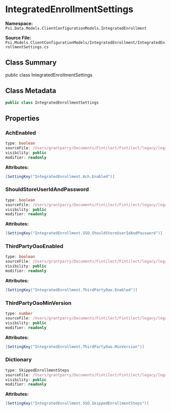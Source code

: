 # IntegratedEnrollmentSettings

**Namespace:** `Psi.Data.Models.ClientConfigurationModels.IntegratedEnrollment`

**Source File:** `Psi.Models.ClientConfigurationModels/IntegratedEnrollment/IntegratedEnrollmentSettings.cs`

## Class Summary

public class IntegratedEnrollmentSettings

## Class Metadata

```typescript
public class IntegratedEnrollmentSettings
```

## Properties

### AchEnabled

```typescript
type: boolean
sourceFile: /Users/grantparry/Documents/Fintilect/Fintilect/legacy/legacy-apis/Psi.Models.ClientConfigurationModels/IntegratedEnrollment/IntegratedEnrollmentSettings.cs
visibility: public
modifier: readonly
```

**Attributes:**
```csharp
[SettingKey("IntegratedEnrollment.Ach.Enabled")]
```

### ShouldStoreUserIdAndPassword

```typescript
type: boolean
sourceFile: /Users/grantparry/Documents/Fintilect/Fintilect/legacy/legacy-apis/Psi.Models.ClientConfigurationModels/IntegratedEnrollment/IntegratedEnrollmentSettings.cs
visibility: public
modifier: readonly
```

**Attributes:**
```csharp
[SettingKey("IntegratedEnrollment.SSO.ShouldStoreUserIdAndPassword")]
```

### ThirdPartyOaoEnabled

```typescript
type: boolean
sourceFile: /Users/grantparry/Documents/Fintilect/Fintilect/legacy/legacy-apis/Psi.Models.ClientConfigurationModels/IntegratedEnrollment/IntegratedEnrollmentSettings.cs
visibility: public
modifier: readonly
```

**Attributes:**
```csharp
[SettingKey("IntegratedEnrollment.ThirdPartyOao.Enabled")]
```

### ThirdPartyOaoMinVersion

```typescript
type: number
sourceFile: /Users/grantparry/Documents/Fintilect/Fintilect/legacy/legacy-apis/Psi.Models.ClientConfigurationModels/IntegratedEnrollment/IntegratedEnrollmentSettings.cs
visibility: public
modifier: readonly
```

**Attributes:**
```csharp
[SettingKey("IntegratedEnrollment.ThirdPartyOao.MinVersion")]
```

### Dictionary

```typescript
type: SkippedEnrollmentSteps
sourceFile: /Users/grantparry/Documents/Fintilect/Fintilect/legacy/legacy-apis/Psi.Models.ClientConfigurationModels/IntegratedEnrollment/IntegratedEnrollmentSettings.cs
visibility: public
modifier: readonly
```

**Attributes:**
```csharp
[SettingKey("IntegratedEnrollment.SSO.SkippedEnrollmentSteps")]
```
